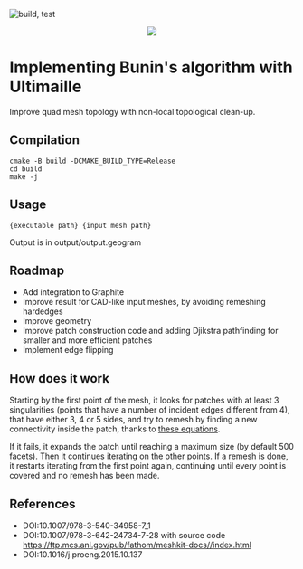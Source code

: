 ![build, test](https://github.com/baldraven/ultimailleQuadRemesh/actions/workflows/continuous.yml/badge.svg)

<p align="center">
  <img src="https://i.imgur.com/H9Hh1gZ.jpg"/>
</p>

# Implementing Bunin's algorithm with Ultimaille

Improve quad mesh topology with non-local topological clean-up.

## Compilation

```
cmake -B build -DCMAKE_BUILD_TYPE=Release
cd build
make -j
```
## Usage

```
{executable path} {input mesh path}
```
Output is in output/output.geogram

## Roadmap 

- Add integration to Graphite
- Improve result for CAD-like input meshes, by avoiding remeshing hardedges
- Improve geometry
- Improve patch construction code and adding Djikstra pathfinding for smaller and more efficient patches
- Implement edge flipping

## How does it work

Starting by the first point of the mesh, it looks for patches with at least 3 singularities (points that have a number of incident edges different from 4), that have either 3, 4 or 5 sides, and try to remesh by finding a new connectivity inside the patch, thanks to [these equations](src/matrixEquations.h).

If it fails, it expands the patch until reaching a maximum size (by default 500 facets). Then it continues iterating on the other points. If a remesh is done, it restarts iterating from the first point again, continuing until every point is covered and no remesh has been made.

## References
- DOI:10.1007/978-3-540-34958-7_1
- DOI:10.1007/978-3-642-24734-7-28  with source code https://ftp.mcs.anl.gov/pub/fathom/meshkit-docs//index.html
- DOI:10.1016/j.proeng.2015.10.137